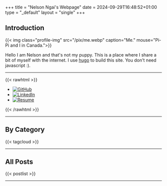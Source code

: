 +++
title = "Nelson Ngai's Webpage"
date = 2024-09-29T16:48:52+01:00
type = "_default"
layout = "single"
+++

## Introduction
{{< img class="profile-img" src="/pix/me.webp" caption="Me." mouse="Pi-Pi and I in Canada.">}}

Hello I am Nelson and that's not my puppy. This is a place where I share a bit of myself with the internet. I use [hugo](https://gohugo.io/) to build this site. You don't need javascript :).

---
{{< rawhtml >}}
    <ul id="icon-menu">
      <li>
        <a href="https://github.com/nelnn">
          <img src="/pix/github.png" title="GitHub" alt="GitHub">
        </a>
      </li>
      <li>
        <a href="https://www.linkedin.com/in/nelson-ngai-3686b0307">
          <img src="/pix/linkedin.png" title="LinkedIn" alt="LinkedIn">
        </a>
      </li>
      <li>
        <a href="files/CV.pdf" target="_blank">
          <img src="/pix/cv.png" title="CV" alt="Resume">
        </a>
      </li>
    </ul>
{{< /rawhtml >}}

---
## By Category
{{< tagcloud >}}

---
## All Posts

{{< postlist >}}

---


